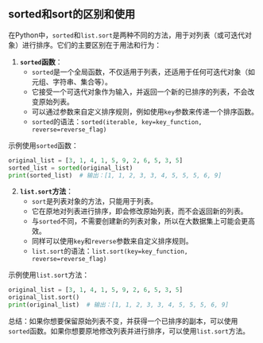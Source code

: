 ## sorted和sort的区别和使用

在Python中，`sorted`和`list.sort`是两种不同的方法，用于对列表（或可迭代对象）进行排序。它们的主要区别在于用法和行为：

1. **`sorted`函数**：
   - `sorted`是一个全局函数，不仅适用于列表，还适用于任何可迭代对象（如元组、字符串、集合等）。
   - 它接受一个可迭代对象作为输入，并返回一个新的已排序的列表，不会改变原始列表。
   - 可以通过参数来自定义排序规则，例如使用`key`参数来传递一个排序函数。
   - `sorted`的语法：`sorted(iterable, key=key_function, reverse=reverse_flag)`

示例使用`sorted`函数：

```python
original_list = [3, 1, 4, 1, 5, 9, 2, 6, 5, 3, 5]
sorted_list = sorted(original_list)
print(sorted_list)  # 输出：[1, 1, 2, 3, 3, 4, 5, 5, 5, 6, 9]
```

2. **`list.sort`方法**：
   - `sort`是列表对象的方法，只能用于列表。
   - 它在原地对列表进行排序，即会修改原始列表，而不会返回新的列表。
   - 与`sorted`不同，不需要创建新的列表对象，所以在大数据集上可能会更高效。
   - 同样可以使用`key`和`reverse`参数来自定义排序规则。
   - `list.sort`的语法：`list.sort(key=key_function, reverse=reverse_flag)`

示例使用`list.sort`方法：

```python
original_list = [3, 1, 4, 1, 5, 9, 2, 6, 5, 3, 5]
original_list.sort()
print(original_list)  # 输出：[1, 1, 2, 3, 3, 4, 5, 5, 5, 6, 9]
```

总结：如果你想要保留原始列表不变，并获得一个已排序的副本，可以使用`sorted`函数。如果你想要原地修改列表并进行排序，可以使用`list.sort`方法。